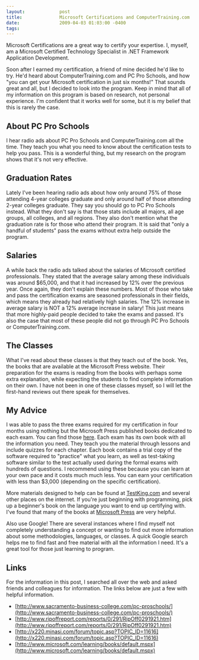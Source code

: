 ```yaml
---
layout:             post
title:              Microsoft Certifications and ComputerTraining.com
date:               2009-04-03 01:03:00 -0400
tags:               
---
```


Microsoft Certifications are a great way to certify your expertise. I, myself, am a Microsoft Certified Technology Specialist in .NET Framework Application Development.

Soon after I earned my certification, a friend of mine decided he'd like to try. He'd heard about ComputerTraining.com and PC Pro Schools, and how "you can get your Microsoft certification in just six months!" That sounds great and all, but I decided to look into the program. Keep in mind that all of my information on this program is based on research, not personal experience. I'm confident that it works well for some, but it is my belief that this is rarely the case.

## About PC Pro Schools

I hear radio ads about PC Pro Schools and ComputerTraining.com all the time. They teach you what you need to know about the certification tests to help you pass. This is  a wonderful thing, but my research on the program shows that it's not very effective.

## Graduation Rates

Lately I've been hearing radio ads about how only around 75% of those attending 4-year colleges graduate and only around half of those attending 2-year colleges graduate. They say you should go to PC Pro Schools instead. What they don't say is that those stats include all majors, all age groups, all colleges, and all regions. They also don't mention what the graduation rate is for those who attend their program. It is said that "only a handful of students" pass the exams without extra help outside the program.

## Salaries

A while back the radio ads talked about the salaries of Microsoft certified professionals. They stated that the average salary among these individuals was around $65,000, and that it had increased by 12% over the previous year. Once again, they don't explain these numbers. Most of those who take and pass the certification exams are seasoned professionals in their fields, which means they already had relatively high salaries. The 12% increase in average salary is NOT a 12% average increase in salary! This just means that more highly-paid people decided to take the exams and passed. It's also the case that most of these people did not go through PC Pro Schools or ComputerTraining.com.

## The Classes

What I've read about these classes is that they teach out of the book. Yes, the books that are available at the Microsoft Press website. Their preparation for the exams is reading from the books with perhaps some extra explanation, while expecting the students to find complete information on their own. I have not been in one of these classes myself, so I will let the first-hand reviews out there speak for themselves.

## My Advice

I was able to pass the three exams required for my certification in four months using nothing but the Microsoft Press published books dedicated to each exam. You can find those [here](http://www.microsoft.com/learning/books/default.mspx). Each exam has its own book with all the information you need. They teach you the material through lessons and include quizzes for each chapter. Each book contains a trial copy of the software required to "practice" what you learn, as well as test-taking software similar to the test actually used during the formal exams with hundreds of questions. I recommend using these because you can learn at your own pace and it costs much much less. You can earn your certification with less than $3,000 (depending on the specific certification).

More materials designed to help can be found at [TestKing.com](http://www.testking.com/) and several other places on the internet. If you're just beginning with programming, pick up a beginner's book on the language you want to end up certifying with. I've found that many of the books at [Microsoft Press](http://www.microsoft.com/learning/books/default.mspx) are very helpful.

Also use Google! There are several instances where I find myself not completely understanding a concept or wanting to find out more information about some methodologies, languages, or classes. A quick Google search helps me to find fast and free material with all the information I need. It's a great tool for those just learning to program.

## Links

For the information in this post, I searched all over the web and asked friends and colleagues for information. The links below are just a few with helpful information.

- [http://www.sacramento-business-college.com/pc-proschools/](http://www.sacramento-business-college.com/pc-proschools/)
- [http://www.ripoffreport.com/reports/0/291/RipOff0291921.htm](http://www.ripoffreport.com/reports/0/291/RipOff0291921.htm)
- [http://x220.minasi.com/forum/topic.asp?TOPIC_ID=11616](http://x220.minasi.com/forum/topic.asp?TOPIC_ID=11616)
- [http://www.microsoft.com/learning/books/default.mspx](http://www.microsoft.com/learning/books/default.mspx)

